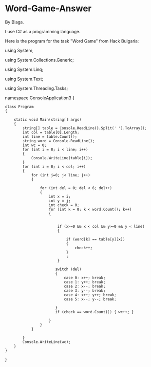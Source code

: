 # Word-Game-Answer
By Blaga. 

I use C# as a programming language. 

Here is the program for the task "Word Game" from Hack Bulgaria:

using System;

using System.Collections.Generic;

using System.Linq;

using System.Text;

using System.Threading.Tasks;


namespace ConsoleApplication3
{   

 
    class Program
    {
       
        static void Main(string[] args)
        {
            string[] table = Console.ReadLine().Split(' ').ToArray();
            int col = table[0].Length;
            int line = table.Count();
            string word = Console.ReadLine();
            int wc = 0;
            for (int i = 0; i < line; i++)
            {
                Console.WriteLine(table[i]);
            }
            for (int i = 0; i < col; i++)
            {
                for (int j=0; j< line; j++)
                {
                    
                    for (int del = 0; del < 6; del++)
                    {
                        int x = i;
                        int y = j;
                        int check = 0;
                        for (int k = 0; k < word.Count(); k++)
                        {


                            if (x>=0 && x < col && y>=0 && y < line)
                            {

                                if (word[k] == table[y][x])
                                {
                                    check++;
                                }
                                ;
                            }

                           switch (del)
                           {
                               case 0: x++; break;
                               case 1: y++; break;
                               case 2: x--; break;
                               case 3: y--; break;
                               case 4: x++; y++; break;
                               case 5: x--; y--; break;

                           }
                           if (check == word.Count()) { wc++; }
                           
                        }
                    }
                }

            }
            Console.WriteLine(wc);
        }
    }
}
